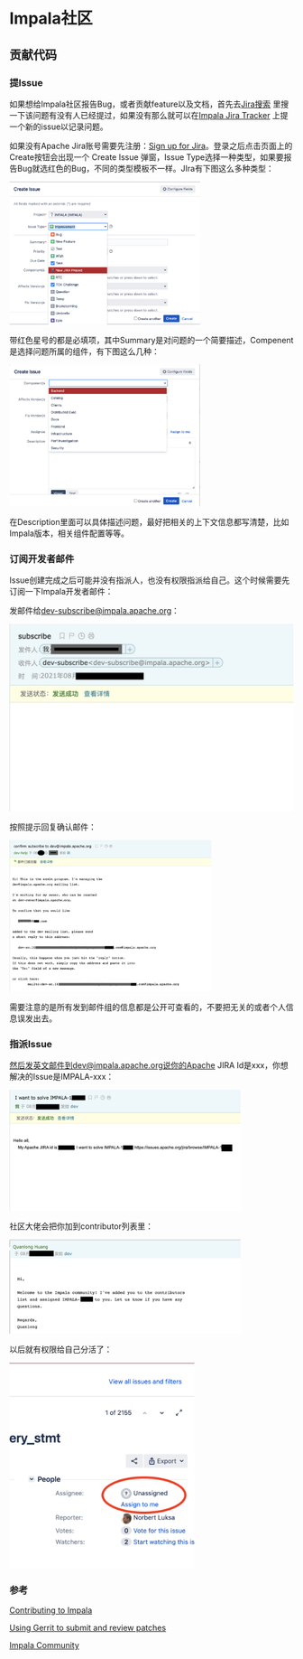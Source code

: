 # Impala社区

## 贡献代码

### 提Issue

如果想给Impala社区报告Bug，或者贡献feature以及文档，首先去[Jira搜索](https://issues.apache.org/jira/issues/?jql=project%20%3D%20IMPALA) 里搜一下该问题有没有人已经提过，如果没有那么就可以在[Impala Jira Tracker](https://issues.apache.org/jira/projects/IMPALA/) 上提一个新的issue以记录问题。

如果没有Apache Jira账号需要先注册：[Sign up for Jira](https://issues.apache.org/jira/secure/Signup!default.jspa)。登录之后点击页面上的Create按钮会出现一个 Create Issue 弹窗，Issue Type选择一种类型，如果要报告Bug就选红色的Bug，不同的类型模板不一样。JIra有下图这么多种类型：

<img src="./impala_community.assets/image-20211127193713690.png" style="zoom: 33%;" />



带红色星号的都是必填项，其中Summary是对问题的一个简要描述，Compenent是选择问题所属的组件，有下图这么几种：

<img src="./impala_community.assets/image-20211127194757733.png" style="zoom: 33%;" />

在Description里面可以具体描述问题，最好把相关的上下文信息都写清楚，比如Impala版本，相关组件配置等等。

### 订阅开发者邮件

Issue创建完成之后可能并没有指派人，也没有权限指派给自己。这个时候需要先订阅一下Impala开发者邮件：

发邮件给[dev-subscribe@impala.apache.org](mailto:dev-subscribe@impala.apache.org)：

<img src="./impala_community.assets/subscribe_mail.png" alt="subscribe_mail" style="zoom: 50%;" />

按照提示回复确认邮件：

<img src="./impala_community.assets/confirm_mail.png" alt="confirm_mail" style="zoom: 35%;" />

需要注意的是所有发到邮件组的信息都是公开可查看的，不要把无关的或者个人信息误发出去。

### 指派Issue

然后发英文邮件到dev@impala.apache.org说你的Apache JIRA Id是xxx，你想解决的Issue是IMPALA-xxx：

<img src="./impala_community.assets/asign.png" alt="asign" style="zoom:40%;" />

社区大佬会把你加到contributor列表里：

<img src="./impala_community.assets/re_aign.png" alt="re_aign" style="zoom: 40%;" />

以后就有权限给自己分活了：

<img src="./impala_community.assets/assignee.png" alt="assignee" style="zoom: 40%;" />

### 参考

[Contributing to Impala](https://cwiki.apache.org/confluence/display/IMPALA/Contributing+to+Impala)

[Using Gerrit to submit and review patches](https://cwiki.apache.org/confluence/display/IMPALA/Using+Gerrit+to+submit+and+review+patches)

[Impala Community](https://impala.apache.org/community.html)


